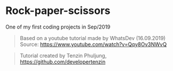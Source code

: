 # Rock-paper-scissors

One of my first coding projects in Sep/2019

> Based on a youtube tutorial made by WhatsDev (16.09.2019)
> <br /> Source: https://www.youtube.com/watch?v=Qqy8Ov3NWvQ <br />

> Tutorial created by Tenzin Phuljung, https://github.com/developertenzin
